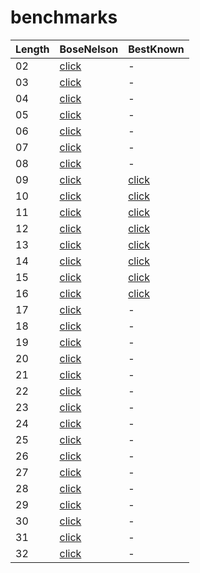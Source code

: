 ﻿# benchmarks

| Length | BoseNelson | BestKnown |
| - | - | - |
| 02     | [click](21.09.2020/SortingNetworks.Benchmarks.SN2SortSNBoseNelsonBenchmark-report-github.md) | - |
| 03     | [click](21.09.2020/SortingNetworks.Benchmarks.SN3SortSNBoseNelsonBenchmark-report-github.md) | - |
| 04     | [click](21.09.2020/SortingNetworks.Benchmarks.SN4SortSNBoseNelsonBenchmark-report-github.md) | - |
| 05     | [click](21.09.2020/SortingNetworks.Benchmarks.SN5SortSNBoseNelsonBenchmark-report-github.md) | - |
| 06     | [click](21.09.2020/SortingNetworks.Benchmarks.SN6SortSNBoseNelsonBenchmark-report-github.md) | - |
| 07     | [click](21.09.2020/SortingNetworks.Benchmarks.SN7SortSNBoseNelsonBenchmark-report-github.md) | - |
| 08     | [click](21.09.2020/SortingNetworks.Benchmarks.SN8SortSNBoseNelsonBenchmark-report-github.md) | - |
| 09     | [click](21.09.2020/SortingNetworks.Benchmarks.SN9SortSNBoseNelsonBenchmark-report-github.md) | [click](21.09.2020/SortingNetworks.Benchmarks.SN9SortSNBestKnownBenchmark-report-github.md) |
| 10     | [click](21.09.2020/SortingNetworks.Benchmarks.SN10SortSNBoseNelsonBenchmark-report-github.md) | [click](21.09.2020/SortingNetworks.Benchmarks.SN10SortSNBestKnownBenchmark-report-github.md) |
| 11     | [click](21.09.2020/SortingNetworks.Benchmarks.SN11SortSNBoseNelsonBenchmark-report-github.md) | [click](21.09.2020/SortingNetworks.Benchmarks.SN11SortSNBestKnownBenchmark-report-github.md) |
| 12     | [click](21.09.2020/SortingNetworks.Benchmarks.SN12SortSNBoseNelsonBenchmark-report-github.md) | [click](21.09.2020/SortingNetworks.Benchmarks.SN12SortSNBestKnownBenchmark-report-github.md) |
| 13     | [click](21.09.2020/SortingNetworks.Benchmarks.SN13SortSNBoseNelsonBenchmark-report-github.md) | [click](21.09.2020/SortingNetworks.Benchmarks.SN13SortSNBestKnownBenchmark-report-github.md) |
| 14     | [click](21.09.2020/SortingNetworks.Benchmarks.SN14SortSNBoseNelsonBenchmark-report-github.md) | [click](21.09.2020/SortingNetworks.Benchmarks.SN14SortSNBestKnownBenchmark-report-github.md) |
| 15     | [click](21.09.2020/SortingNetworks.Benchmarks.SN15SortSNBoseNelsonBenchmark-report-github.md) | [click](21.09.2020/SortingNetworks.Benchmarks.SN15SortSNBestKnownBenchmark-report-github.md) |
| 16     | [click](21.09.2020/SortingNetworks.Benchmarks.SN16SortSNBoseNelsonBenchmark-report-github.md) | [click](21.09.2020/SortingNetworks.Benchmarks.SN16SortSNBestKnownBenchmark-report-github.md) |
| 17     | [click](21.09.2020/SortingNetworks.Benchmarks.SN17SortSNBoseNelsonBenchmark-report-github.md) | - |
| 18     | [click](21.09.2020/SortingNetworks.Benchmarks.SN18SortSNBoseNelsonBenchmark-report-github.md) | - |
| 19     | [click](21.09.2020/SortingNetworks.Benchmarks.SN19SortSNBoseNelsonBenchmark-report-github.md) | - |
| 20     | [click](21.09.2020/SortingNetworks.Benchmarks.SN20SortSNBoseNelsonBenchmark-report-github.md) | - |
| 21     | [click](21.09.2020/SortingNetworks.Benchmarks.SN21SortSNBoseNelsonBenchmark-report-github.md) | - |
| 22     | [click](21.09.2020/SortingNetworks.Benchmarks.SN22SortSNBoseNelsonBenchmark-report-github.md) | - |
| 23     | [click](21.09.2020/SortingNetworks.Benchmarks.SN23SortSNBoseNelsonBenchmark-report-github.md) | - |
| 24     | [click](21.09.2020/SortingNetworks.Benchmarks.SN24SortSNBoseNelsonBenchmark-report-github.md) | - |
| 25     | [click](21.09.2020/SortingNetworks.Benchmarks.SN25SortSNBoseNelsonBenchmark-report-github.md) | - |
| 26     | [click](21.09.2020/SortingNetworks.Benchmarks.SN26SortSNBoseNelsonBenchmark-report-github.md) | - |
| 27     | [click](21.09.2020/SortingNetworks.Benchmarks.SN27SortSNBoseNelsonBenchmark-report-github.md) | - |
| 28     | [click](21.09.2020/SortingNetworks.Benchmarks.SN28SortSNBoseNelsonBenchmark-report-github.md) | - |
| 29     | [click](21.09.2020/SortingNetworks.Benchmarks.SN29SortSNBoseNelsonBenchmark-report-github.md) | - |
| 30     | [click](21.09.2020/SortingNetworks.Benchmarks.SN30SortSNBoseNelsonBenchmark-report-github.md) | - |
| 31     | [click](21.09.2020/SortingNetworks.Benchmarks.SN31SortSNBoseNelsonBenchmark-report-github.md) | - |
| 32     | [click](21.09.2020/SortingNetworks.Benchmarks.SN32SortSNBoseNelsonBenchmark-report-github.md) | - |

